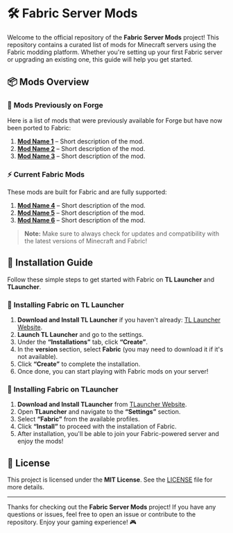 # 🛠️ Fabric Server Mods

Welcome to the official repository of the **Fabric Server Mods** project! This repository contains a curated list of mods for Minecraft servers using the Fabric modding platform. Whether you're setting up your first Fabric server or upgrading an existing one, this guide will help you get started.

## 📦 Mods Overview

### 🔄 **Mods Previously on Forge**

Here is a list of mods that were previously available for Forge but have now been ported to Fabric:

1. **[Mod Name 1](link)** – Short description of the mod.
2. **[Mod Name 2](link)** – Short description of the mod.
3. **[Mod Name 3](link)** – Short description of the mod.

### ⚡ **Current Fabric Mods**

These mods are built for Fabric and are fully supported:

1. **[Mod Name 4](link)** – Short description of the mod.
2. **[Mod Name 5](link)** – Short description of the mod.
3. **[Mod Name 6](link)** – Short description of the mod.

> **Note:** Make sure to always check for updates and compatibility with the latest versions of Minecraft and Fabric!

## 🔧 Installation Guide

Follow these simple steps to get started with Fabric on **TL Launcher** and **TLauncher**.

### 📝 **Installing Fabric on TL Launcher**

1. **Download and Install TL Launcher** if you haven't already: [TL Launcher Website](https://tlauncher.org).
2. **Launch TL Launcher** and go to the settings.
3. Under the **“Installations”** tab, click **“Create”**.
4. In the **version** section, select **Fabric** (you may need to download it if it's not available).
5. Click **“Create”** to complete the installation.
6. Once done, you can start playing with Fabric mods on your server!

### 📝 **Installing Fabric on TLauncher**

1. **Download and Install TLauncher** from [TLauncher Website](https://tlauncher.org).
2. Open **TLauncher** and navigate to the **“Settings”** section.
3. Select **“Fabric”** from the available profiles.
4. Click **“Install”** to proceed with the installation of Fabric.
5. After installation, you'll be able to join your Fabric-powered server and enjoy the mods!

## 📜 License

This project is licensed under the **MIT License**. See the [LICENSE](LICENSE) file for more details.

---

Thanks for checking out the **Fabric Server Mods** project! If you have any questions or issues, feel free to open an issue or contribute to the repository. Enjoy your gaming experience! 🎮
